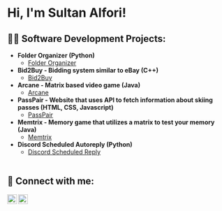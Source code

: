 <h1>Hi, I'm Sultan Alfori! <br/>

<h2>👨‍💻 Software Development Projects:</h2>

- <b>Folder Organizer (Python)</b>
  - [Folder Organizer](https://github.com/Alfori/folderOrganizer)
- <b>Bid2Buy - Bidding system similar to eBay (C++)</b>
  - [Bid2Buy](https://github.com/Alfori/BidToBuy)
- <b>Arcane - Matrix based video game (Java)</b>
  - [Arcane](https://github.com/Alfori/Arcane)
- <b>PassPair - Website that uses API to fetch information about skiing passes (HTML, CSS, Javascript)</b>
  - [PassPair](https://github.com/Alfori/PassPair)
- <b>Memtrix - Memory game that utilizes a matrix to test your memory (Java)</b>
  - [Memtrix](https://github.com/Alfori/Memtrix)
- <b>Discord Scheduled Autoreply (Python)</b>
  - [Discord Scheduled Reply](https://github.com/Alfori/DiscordAIAutoreply)<br><br>


<h2> 🤳 Connect with me:</h2>

<!-- [<img align="left" alt="JoshMadakor | YouTube" width="22px" src="https://cdn.jsdelivr.net/npm/simple-icons@v3/icons/youtube.svg" />][youtube]
[<img align="left" alt="JoshMadakor | Twitter" width="22px" src="https://cdn.jsdelivr.net/npm/simple-icons@v3/icons/twitter.svg" />][twitter] -->
[<img align="left" alt="JoshMadakor | LinkedIn" width="22px" src="https://cdn.jsdelivr.net/npm/simple-icons@v3/icons/linkedin.svg" />][linkedin]
[<img align="left" alt="JoshMadakor | Instagram" width="22px" src="https://cdn.jsdelivr.net/npm/simple-icons@v3/icons/instagram.svg" />][instagram]



<!-- [twitter]: https://twitter.com/joshmadakor
[youtube]: https://www.youtube.com/c/joshmadakor -->
[instagram]: https://www.instagram.com/sultanalfori/
[linkedin]: https://www.linkedin.com/in/sultan-alfori-522037312/

